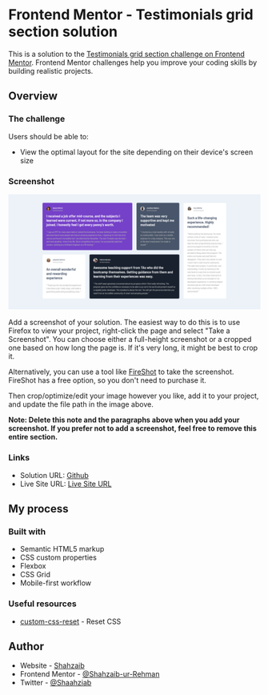 # Frontend Mentor - Testimonials grid section solution

This is a solution to the [Testimonials grid section challenge on Frontend Mentor](https://www.frontendmentor.io/challenges/testimonials-grid-section-Nnw6J7Un7). Frontend Mentor challenges help you improve your coding skills by building realistic projects. 

## Overview

### The challenge

Users should be able to:

- View the optimal layout for the site depending on their device's screen size

### Screenshot

![](./screenshot.png)

Add a screenshot of your solution. The easiest way to do this is to use Firefox to view your project, right-click the page and select "Take a Screenshot". You can choose either a full-height screenshot or a cropped one based on how long the page is. If it's very long, it might be best to crop it.

Alternatively, you can use a tool like [FireShot](https://getfireshot.com/) to take the screenshot. FireShot has a free option, so you don't need to purchase it. 

Then crop/optimize/edit your image however you like, add it to your project, and update the file path in the image above.

**Note: Delete this note and the paragraphs above when you add your screenshot. If you prefer not to add a screenshot, feel free to remove this entire section.**

### Links

- Solution URL: [Github](https://github.com/Shahzaib-ur-Rehman/testimonials-grid)
- Live Site URL: [Live Site URL](https://testimonials-grid-rosy.vercel.app/)

## My process

### Built with

- Semantic HTML5 markup
- CSS custom properties
- Flexbox
- CSS Grid
- Mobile-first workflow

### Useful resources

- [custom-css-reset](https://www.joshwcomeau.com/css/custom-css-reset/) - Reset CSS
 
## Author

- Website - [Shahzaib](https://www.linkedin.com/in/shahzaib-ur-rehman-2518b01b8/)
- Frontend Mentor - [@Shahzaib-ur-Rehman](https://www.frontendmentor.io/profile/Shahzaib-ur-Rehman)
- Twitter - [@Shaahziab](https://twitter.com/Shaahziab)